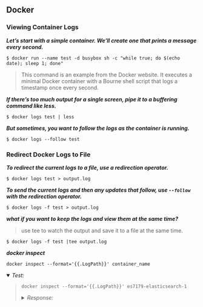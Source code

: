 ## Docker


### Viewing Container Logs

***Let’s start with a simple container. We’ll create one that prints a message every second.***

```
$ docker run --name test -d busybox sh -c "while true; do $(echo date); sleep 1; done"
```

> This command is an example from the Docker website. It executes a minimal Docker container with a Bourne shell script that logs a timestamp once every second.  

***If there’s too much output for a single screen, pipe it to a buffering command like less.***

```
$ docker logs test | less
```

***But sometimes, you want to follow the logs as the container is running.***

```
$ docker logs --follow test
```

### Redirect Docker Logs to File

***To redirect the current logs to a file, use a redirection operator.***

```
$ docker logs test > output.log
```

***To send the current logs and then any updates that follow,  use `--follow` with the redirection operator.***

```
$ docker logs -f test > output.log
```

***what if you want to keep the logs and view them at the same time?***

> use tee to watch the output and save it to a file at the same time.  

```
$ docker logs -f test |tee output.log
```

***docker inspect***

```
docker inspect --format='{{.LogPath}}' container_name
```

<details open><summary><i>Test:</i></summary><blockquote>

```
docker inspect --format='{{.LogPath}}' es7179-elasticsearch-1
```

<details><summary><i>Response:</i></summary>

```
/var/lib/docker/containers/d1240223d8c4050860a62e57770911efb1935de5cdbe2700f00a4e386d0c43ca/d1240223d8c4050860a62e57770911efb1935de5cdbe2700f00a4e386d0c43ca-json.log
```

</details>

</blockquote></details>


